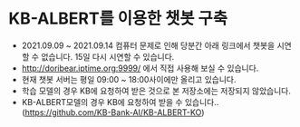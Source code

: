 # KB-ALBERT를 이용한 챗봇 구축

- 2021.09.09 ~ 2021.09.14 컴퓨터 문제로 인해 당분간 아래 링크에서 챗봇을 시연할 수 없습니다. 15일  다시 시연할 수 있습니다.
- http://doribear.iptime.org:9999/ 에서 직접 사용해 보실 수 있습니다.
- 현재 챗봇 서버는 평일 09:00 ~ 18:00사이에만 올리고 있습니다.
- 학습 모델의 경우 KB에 요청하여 받은 것으로 본 저장소에는 저장되지 않았습니다.
- KB-ALBERT모델의 경우 KB에 요청하여 받을 수 있습니다..(https://github.com/KB-Bank-AI/KB-ALBERT-KO)
